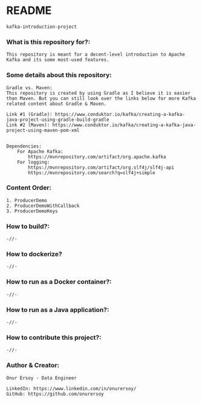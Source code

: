 # README #
```
kafka-introduction-project
```

### What is this repository for?: ###
```
This repository is meant for a decent-level introduction to Apache Kafka and its some most-used features.  
```


### Some details about this repository: ###
```
Gradle vs. Maven:
This repository is created by using Gradle as I believe it is easier than Maven. But you can still look over the links below for more Kafka related content about Gradle & Maven.

Link #1 (Gradle): https://www.conduktor.io/kafka/creating-a-kafka-java-project-using-gradle-build-gradle
Link #2 (Maven): https://www.conduktor.io/kafka/creating-a-kafka-java-project-using-maven-pom-xml


Dependencies:
    For Apache Kafka:
        https://mvnrepository.com/artifact/org.apache.kafka
    For logging: 
        https://mvnrepository.com/artifact/org.slf4j/slf4j-api
        https://mvnrepository.com/search?q=slf4j+simple
```


### Content Order: ###
```
1. ProducerDemo
2. ProducerDemoWithCallback
3. ProducerDemoKeys
```


### How to build?: ###
```
-//-
```


### How to dockerize? ###
```
-//-
```


### How to run as a Docker container?: ###
```
-//-
```


### How to run as a Java application?: ###
```
-//-
```


### How to contribute this project?: ###
```
-//-
```


### Author & Creator: ###
```
Onur Ersoy - Data Engineer

LinkedIn: https://www.linkedin.com/in/onurersoy/
GitHub: https://github.com/onurersoy
```
